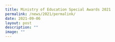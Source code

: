 ```yaml
---
title: Ministry of Education Special Awards 2021
permalink: /news/2021/permalink/
date: 2021-09-06
layout: post
description: ""
image: ""
---
```

